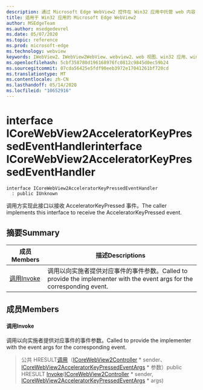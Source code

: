 ```yaml
---
description: 通过 Microsoft Edge WebView2 控件在 Win32 应用中托管 web 内容
title: 适用于 Win32 应用的 Microsoft Edge WebView2
author: MSEdgeTeam
ms.author: msedgedevrel
ms.date: 05/07/2020
ms.topic: reference
ms.prod: microsoft-edge
ms.technology: webview
keywords: IWebView2、IWebView2WebView、webview2、web 视图、win32 应用、win32、edge、ICoreWebView2、ICoreWebView2Controller、浏览器控件、边缘 html
ms.openlocfilehash: 5cbf358780d196168976fc0812c9845d0ec59b24
ms.sourcegitcommit: 07cda56425e5fdf90eeb3972e17041261bf720cd
ms.translationtype: MT
ms.contentlocale: zh-CN
ms.lasthandoff: 05/14/2020
ms.locfileid: "10652916"
---
```

# <span data-ttu-id="5f894-104">interface ICoreWebView2AcceleratorKeyPressedEventHandler</span><span class="sxs-lookup"><span data-stu-id="5f894-104">interface ICoreWebView2AcceleratorKeyPressedEventHandler</span></span> 

```
interface ICoreWebView2AcceleratorKeyPressedEventHandler
  : public IUnknown
```

<span data-ttu-id="5f894-105">调用方实现此接口以接收 AcceleratorKeyPressed 事件。</span><span class="sxs-lookup"><span data-stu-id="5f894-105">The caller implements this interface to receive the AcceleratorKeyPressed event.</span></span>

## <span data-ttu-id="5f894-106">摘要</span><span class="sxs-lookup"><span data-stu-id="5f894-106">Summary</span></span>

 <span data-ttu-id="5f894-107">成员</span><span class="sxs-lookup"><span data-stu-id="5f894-107">Members</span></span>                        | <span data-ttu-id="5f894-108">描述</span><span class="sxs-lookup"><span data-stu-id="5f894-108">Descriptions</span></span>
--------------------------------|---------------------------------------------
[<span data-ttu-id="5f894-109">调用</span><span class="sxs-lookup"><span data-stu-id="5f894-109">Invoke</span></span>](#invoke) | <span data-ttu-id="5f894-110">调用以向实施者提供对应事件的事件参数。</span><span class="sxs-lookup"><span data-stu-id="5f894-110">Called to provide the implementer with the event args for the corresponding event.</span></span>

## <span data-ttu-id="5f894-111">成员</span><span class="sxs-lookup"><span data-stu-id="5f894-111">Members</span></span>

#### <span data-ttu-id="5f894-112">调用</span><span class="sxs-lookup"><span data-stu-id="5f894-112">Invoke</span></span> 

<span data-ttu-id="5f894-113">调用以向实施者提供对应事件的事件参数。</span><span class="sxs-lookup"><span data-stu-id="5f894-113">Called to provide the implementer with the event args for the corresponding event.</span></span>

> <span data-ttu-id="5f894-114">公共 HRESULT[调用](#invoke)（[ICoreWebView2Controller](icorewebview2controller.md) \* sender、 [ICoreWebView2AcceleratorKeyPressedEventArgs](icorewebview2acceleratorkeypressedeventargs.md) \* 参数）</span><span class="sxs-lookup"><span data-stu-id="5f894-114">public HRESULT [Invoke](#invoke)([ICoreWebView2Controller](icorewebview2controller.md) \* sender, [ICoreWebView2AcceleratorKeyPressedEventArgs](icorewebview2acceleratorkeypressedeventargs.md) \* args)</span></span>

